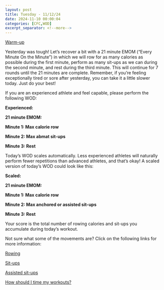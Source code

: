 ```yaml
---
layout: post
title: Tuesday - 11/12/24
date: 2024-11-10 00:00:04
categories: [CFC,WOD]
excerpt_separator: <!--more-->
---
```

[Warm-up](https://communityfitnessclub.wixsite.com/website/post/basic-full-body-warm-up) 

Yesterday was tough! Let’s recover a bit with a 21 minute EMOM (“Every Minute On the Minute”) in which we will row for as many calories as possible during the first minute, perform as many sit-ups as we can during the second minute, and rest during the third minute. This will continue for 7 rounds until the 21 minutes are complete. Remember, if you’re feeling exceptionally tired or sore after yesterday, you can take it a little slower today. Just do your best! 

If you are an experienced athlete and feel capable, please perform the following WOD:

**Experienced:**

**21 minute EMOM:**

**Minute 1: Max calorie row**

**Minute 2: Max abmat sit-ups**

**Minute 3: Rest**
<!--more-->

Today’s WOD scales automatically. Less experienced athletes will naturally perform fewer repetitions than advanced athletes, and that’s okay!  A scaled version of today’s WOD could look like this:

**Scaled:**

**21 minute EMOM:**

**Minute 1: Max calorie row**

**Minute 2: Max anchored or assisted sit-ups**

**Minute 3: Rest**

Your score is the total number of rowing calories and sit-ups you accumulate during today’s workout. 

Not sure what some of the movements are? Click on the following links for more information:

[Rowing](https://communityfitnessclub.wixsite.com/website/post/rowing) 

[Sit-ups](https://communityfitnessclub.wixsite.com/website/post/sit-ups)  

[Assisted sit-ups](https://www.youtube.com/watch?v=q4ap_8wpaF8) 

[How should I time my workouts?](https://communityfitnessclub.wixsite.com/website/post/how-should-i-time-my-workouts)
